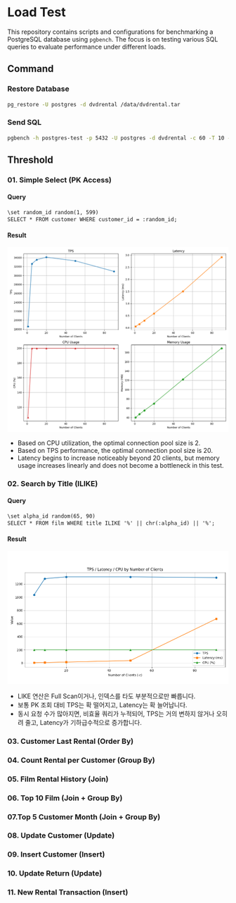 # Load Test

This repository contains scripts and configurations for benchmarking a PostgreSQL database using `pgbench`. The focus is on testing various SQL queries to evaluate performance under different loads.

## Command

### Restore Database

```bash
pg_restore -U postgres -d dvdrental /data/dvdrental.tar
```

### Send SQL

```bash
pgbench -h postgres-test -p 5432 -U postgres -d dvdrental -c 60 -T 10 -f test/02_simple_select.sql --no-vacuum
```

## Threshold

### 01. Simple Select (PK Access)

#### Query

```
\set random_id random(1, 599)
SELECT * FROM customer WHERE customer_id = :random_id;
```

#### Result

![01_simple_select_result](results/01_simple_select_result.png)

- Based on CPU utilization, the optimal connection pool size is 2.
- Based on TPS performance, the optimal connection pool size is 20.
- Latency begins to increase noticeably beyond 20 clients, but memory usage increases linearly and does not become a bottleneck in this test.

### 02. Search by Title (ILIKE)

#### Query

```
\set alpha_id random(65, 90)
SELECT * FROM film WHERE title ILIKE '%' || chr(:alpha_id) || '%';
```

#### Result

![02_search_by_title](results/02_search_by_title.png)

- LIKE 연산은 Full Scan이거나, 인덱스를 타도 부분적으로만 빠릅니다.
- 보통 PK 조회 대비 TPS는 확 떨어지고, Latency는 확 늘어납니다.
- 동시 요청 수가 많아지면, 비효율 쿼리가 누적되어, TPS는 거의 변하지 않거나 오히려 줄고, Latency가 기하급수적으로 증가합니다.

### 03. Customer Last Rental (Order By)

### 04. Count Rental per Customer (Group By)

### 05. Film Rental History (Join)

### 06. Top 10 Film (Join + Group By)

### 07.Top 5 Customer Month (Join + Group By)

### 08. Update Customer (Update)

### 09. Insert Customer (Insert)

### 10. Update Return (Update)

### 11. New Rental Transaction (Insert)
